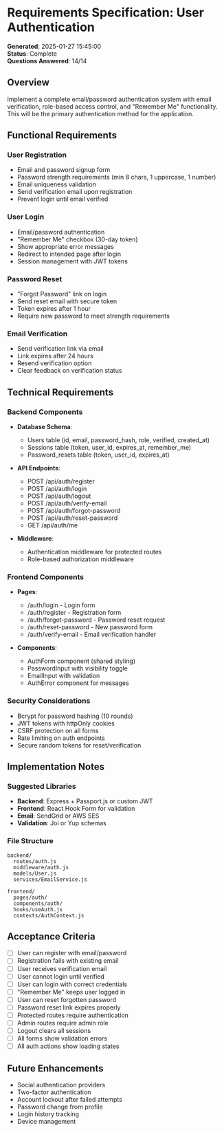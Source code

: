# Requirements Specification: User Authentication

**Generated**: 2025-01-27 15:45:00  
**Status**: Complete  
**Questions Answered**: 14/14

## Overview

Implement a complete email/password authentication system with email verification, role-based access control, and "Remember Me" functionality. This will be the primary authentication method for the application.

## Functional Requirements

### User Registration
- Email and password signup form
- Password strength requirements (min 8 chars, 1 uppercase, 1 number)
- Email uniqueness validation
- Send verification email upon registration
- Prevent login until email verified

### User Login  
- Email/password authentication
- "Remember Me" checkbox (30-day token)
- Show appropriate error messages
- Redirect to intended page after login
- Session management with JWT tokens

### Password Reset
- "Forgot Password" link on login
- Send reset email with secure token
- Token expires after 1 hour
- Require new password to meet strength requirements

### Email Verification
- Send verification link via email
- Link expires after 24 hours  
- Resend verification option
- Clear feedback on verification status

## Technical Requirements

### Backend Components
- **Database Schema**:
  - Users table (id, email, password_hash, role, verified, created_at)
  - Sessions table (token, user_id, expires_at, remember_me)
  - Password_resets table (token, user_id, expires_at)

- **API Endpoints**:
  - POST /api/auth/register
  - POST /api/auth/login
  - POST /api/auth/logout
  - POST /api/auth/verify-email
  - POST /api/auth/forgot-password
  - POST /api/auth/reset-password
  - GET /api/auth/me

- **Middleware**:
  - Authentication middleware for protected routes
  - Role-based authorization middleware

### Frontend Components

- **Pages**:
  - /auth/login - Login form
  - /auth/register - Registration form  
  - /auth/forgot-password - Password reset request
  - /auth/reset-password - New password form
  - /auth/verify-email - Email verification handler

- **Components**:
  - AuthForm component (shared styling)
  - PasswordInput with visibility toggle
  - EmailInput with validation
  - AuthError component for messages

### Security Considerations
- Bcrypt for password hashing (10 rounds)
- JWT tokens with httpOnly cookies
- CSRF protection on all forms
- Rate limiting on auth endpoints
- Secure random tokens for reset/verification

## Implementation Notes

### Suggested Libraries
- **Backend**: Express + Passport.js or custom JWT
- **Frontend**: React Hook Form for validation
- **Email**: SendGrid or AWS SES
- **Validation**: Joi or Yup schemas

### File Structure
```
backend/
  routes/auth.js
  middleware/auth.js
  models/User.js
  services/EmailService.js
  
frontend/
  pages/auth/
  components/auth/
  hooks/useAuth.js
  contexts/AuthContext.js
```

## Acceptance Criteria

- [ ] User can register with email/password
- [ ] Registration fails with existing email
- [ ] User receives verification email
- [ ] User cannot login until verified
- [ ] User can login with correct credentials
- [ ] "Remember Me" keeps user logged in
- [ ] User can reset forgotten password
- [ ] Password reset link expires properly
- [ ] Protected routes require authentication
- [ ] Admin routes require admin role
- [ ] Logout clears all sessions
- [ ] All forms show validation errors
- [ ] All auth actions show loading states

## Future Enhancements

- Social authentication providers
- Two-factor authentication
- Account lockout after failed attempts
- Password change from profile
- Login history tracking
- Device management
